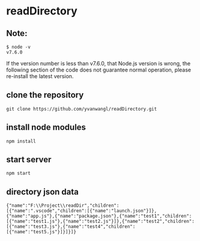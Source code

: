 # readDirectory

## Note:
```
$ node -v
v7.6.0
```
If the version number is less than v7.6.0, that Node.js version is wrong, the following section of the code does not guarantee normal operation, please re-install the latest version.

## clone the repository

```
git clone https://github.com/yvanwangl/readDirectory.git
```

## install node modules

```
npm install
```

## start server
```
npm start
```

## directory json data

```
{"name":"F:\\Project\\readDir","children":[{"name":".vscode","children":[{"name":"launch.json"}]},{"name":"app.js"},{"name":"package.json"},{"name":"test1","children":[{"name":"test1.js"},{"name":"test2.js"}]},{"name":"test2","children":[{"name":"test3.js"},{"name":"test4","children":[{"name":"test5.js"}]}]}]}
```

